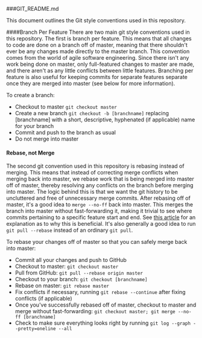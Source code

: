 ###GIT_README.md

This document outlines the Git style conventions used in this repository.

####Branch Per Feature
There are two main git style conventions used in this repository.  The first is
branch per feature.  This means that all changes to code are done on a branch
off of master, meaning that there shouldn't ever be any changes made directly to
the master branch.  This convention comes from the world of agile software
engineering.  Since there isn't any work being done on master, only
full-featured changes to master are made, and there aren't as any little
conflicts between little features.  Branching per feature is also useful for
keeping commits for separate features separate once they are merged into master
(see below for more information).

To create a branch:
- Checkout to master `git checkout master`
- Create a new branch `git checkout -b [branchname]` replacing [branchname] with
  a short, descriptive, hyphenated (if applicable) name for your branch
- Commit and push to the branch as usual
- Do not merge into master

#### Rebase, not Merge
The second git convention used in this repository is rebasing instead of
merging.  This means that instead of correcting merge conflicts when merging
back into master, we rebase work that is being merged into master off of master,
thereby resolving any conflicts on the branch before merging into master.  The
logic behind this is that we want the git history to be uncluttered and free of
unnecessary merge commits.  After rebasing off of master, it's a good idea to
`merge --no-ff` back into master.  This merges the branch into master without
fast-forwarding it, making it trivial to see where commits pertaining to a
specific feature start and end.  See [this
article](http://walkingthestack.blogspot.com/2012/05/why-you-should-use-git-merge-no-ff-when.html)
for an explanation as to why this is beneficial.  It's also generally a good idea to
run `git pull --rebase` instead of an ordinary `git pull`.

To rebase your changes off of master so that you can safely merge back into
master:
- Commit all your changes and push to GitHub
- Checkout to master: `git checkout master`
- Pull from GitHub: `git pull --rebase origin master`
- Checkout to your branch: `git checkout [branchname]`
- Rebase on master: `git rebase master`
- Fix conflicts if necessary, running `git rebase --continue` after fixing
  conflicts (if applicable)
- Once you've successfully rebased off of master, checkout to master and merge
  without fast-forwarding: `git checkout master; git merge --no-ff [branchname]`
- Check to make sure everything looks right by running `git log --graph
  --pretty=oneline --all`
